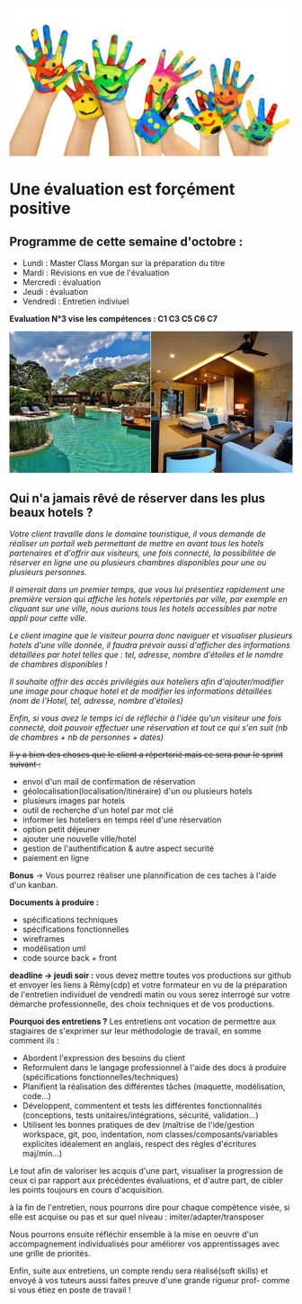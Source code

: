 
![](/evalpositive.jpg)

Une évaluation est forçément positive
===

<h2>Programme de cette semaine d'octobre :</h2>

- Lundi : Master Class Morgan sur la préparation du titre 
- Mardi : Révisions en vue de l'évaluation
- Mercredi : évaluation
- Jeudi : évaluation 
- Vendredi : Entretien indiviuel

**Evaluation N°3 vise les compétences : C1 C3 C5 C6 C7**

![](/hotel-mexique.jpg)
<h2>Qui n'a jamais rêvé de réserver dans les plus beaux hotels ?</h2>

*Votre client travaille dans le domaine touristique, il vous demande de réaliser un portail web permettant de mettre en avant tous les hotels partenaires et d'offrir aux visiteurs, une fois connecté, la possibilitée de réserver en ligne une ou plusieurs chambres disponibles pour une ou plusieurs personnes.*

*Il aimerait dans un premier temps, que vous lui présentiez rapidement une première version qui affiche les hotels répertoriés par ville, par exemple en cliquant sur une ville, nous aurions tous les hotels accessibles par notre appli pour cette ville.*

*Le client imagine que le visiteur pourra donc naviguer et visualiser plusieurs hotels d'une ville donnée, il faudra prévoir aussi d'afficher des informations détaillées par hotel telles que : tel, adresse, nombre d'étoiles et le nomdre de chambres disponibles !*

*Il souhaite offrir des accès privilégiés aux hoteliers afin d'ajouter/modifier une image pour chaque hotel et de modifier les informations détaillées (nom de l'Hotel, tel, adresse, nombre d'étoiles)*

*Enfin, si vous avez le temps ici de réfléchir à l'idée qu'un visiteur une fois connecté, doit pouvoir effectuer une réservation et tout ce qui s'en suit (nb de chambres + nb de personnes + dates)*

~~Il y a bien des choses que le client a répertorié mais ce sera pour le sprint suivant :~~
- envoi d'un mail de confirmation de réservation
- géolocalisation(localisation/itinéraire) d'un ou plusieurs hotels
- plusieurs images par hotels
- outil de recherche d'un hotel par mot clé
- informer les hoteliers en temps réel d'une réservation
- option petit déjeuner
- ajouter une nouvelle ville/hotel
- gestion de l'authentification & autre aspect securité
- paiement en ligne

**Bonus** -> Vous pourrez réaliser une plannification de ces taches à l'aide d'un kanban.

**Documents à produire :**
- spécifications techniques
- spécifications fonctionnelles
- wireframes
- modélisation uml
- code source back + front 

**deadline -> jeudi soir :**
vous devez mettre toutes vos productions sur github et envoyer les liens à Rémy(cdp) et votre formateur en vu de la préparation de l'entretien individuel de vendredi matin ou vous serez interrogé sur votre démarche professionnelle, des choix techniques et de vos productions.

**Pourquoi des entretiens ?**
Les entretiens ont vocation de permettre aux stagiaires de s'exprimer sur leur méthodologie de travail, en somme comment ils : 
- Abordent l'expression des besoins du client
- Reformulent dans le langage professionnel à l'aide des docs à produire (spécifications fonctionnelles/techniques)
- Planifient la réalisation des différentes tâches (maquette, modélisation, code...)
- Développent, commentent et tests les différentes fonctionnalités (conceptions, tests unitaires/intégrations, sécurité, validation...)
- Utilisent les bonnes pratiques de dev (maîtrise de l'ide/gestion workspace, git, poo, indentation, nom classes/composants/variables explicites idéalement en anglais, respect des règles d'écritures maj/min...)

Le tout afin de valoriser les acquis d'une part, visualiser la progression de ceux ci par rapport aux précédentes évaluations, et d'autre part, de cibler les points toujours en cours d'acquisition.

à la fin de l'entretien, nous pourrons dire pour chaque compétence visée, si elle est acquise ou pas et sur quel niveau : imiter/adapter/transposer

Nous pourrons ensuite réfléchir ensemble à la mise en oeuvre d'un accompagnement individualisés pour améliorer vos apprentissages avec une grille de priorités.

Enfin, suite aux entretiens, un compte rendu sera réalisé(soft skills) et envoyé à vos tuteurs aussi faites preuve d'une grande rigueur prof- comme si vous étiez en poste de travail !